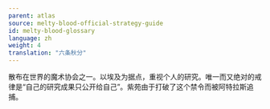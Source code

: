 ```yaml
---
parent: atlas
source: melty-blood-official-strategy-guide
id: melty-blood-glossary
language: zh
weight: 4
translation: "六条秋分"
---
```


散布在世界的魔术协会之一。以埃及为据点，重视个人的研究。唯一而又绝对的戒律是“自己的研究成果只公开给自己”。紫苑由于打破了这个禁令而被阿特拉斯追捕。
